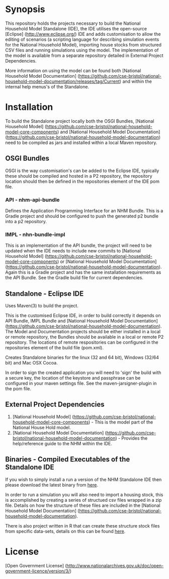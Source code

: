 # Synopsis
This repository holds the projects necessary to build the National Household Model Standalone (IDE), the IDE utilises the open-source [Eclipse] (http://www.eclipse.org/) IDE and adds customisation to allow the editing of scenarios (a scripting language for describing simulation events for the National Household Model), importing house stocks from structured CSV files and running simulations using the model. The implementation of the model is available from a separate repository detailed in External Project Dependencies.

More information on using the model can be found both  [National Household Model Documentation] (https://github.com/cse-bristol/national-household-model-documentation/releases/tag/Current) and within the internal help menus's of the Standalone.

# Installation
To build the Standalone project locally both the OSGI Bundles,  [National Household Model] (https://github.com/cse-bristol/national-household-model-core-components) and  [National Household Model Documentation] (https://github.com/cse-bristol/national-household-model-documentation) need to be compiled as jars and installed within a local Maven repository.

## OSGI Bundles
OSGI is the way customisation's can be added to the Eclipse IDE, typically these should be compiled and hosted in a P2 repository, the repository location should then be defined in the repositories element of the IDE pom file.

### API - nhm-api-bundle
Defines the Application Programming Interface for an NHM Bundle. This is a Gradle project and should be configured to push the generated p2 bundle into a p2 repository.

### IMPL - nhn-bundle-impl
This is an implementation of the API bundle, the project will need to be updated when the IDE needs to include new commits to [National Household Model] (https://github.com/cse-bristol/national-household-model-core-components) or [National Household Model Documentation] (https://github.com/cse-bristol/national-household-model-documentation). Again this is a Gradle project and has the same installation requirements as the API Bundle. See the Gradle build file for current dependencies.

## Standalone - Eclipse IDE
Uses Maven(3) to build the project.

This is the customised Eclipse IDE, in order to build correctly it depends on API Bundle, IMPL Bundle and [National Household Model Documentation] (https://github.com/cse-bristol/national-household-model-documentation). The Model and Documentation projects should be either installed in a local or remote repository, the Bundles should be available in a local or remote P2 repository. The locations of remote respositories can be configured in the repositories element of the build file (pom.xml).

Creates Standalone binaries for the linux (32 and 64 bit), Windows (32/64 bit) and Mac OSX Cocoa.

In order to sign the created application you will need to 'sign' the build with a secure key, the location of the keystore and passphrase can be configured in your maven settings file. See the maven-jarsigner-plugin in the pom file. 

## External Project Dependencies
1. [National Household Model] (https://github.com/cse-bristol/national-household-model-core-components) - This is the model part of the National House Hold model.
2. [National Household Model Documentation] (https://github.com/cse-bristol/national-household-model-documentation) - Provides the help/reference guide to the NHM within the IDE.

## Binaries - Compiled Executables of the Standalone IDE
If you wish to simply install a run a version of the NHM Standalone IDE then please download the latest binary from [here](https://github.com/cse-bristol/national-household-model-standalone/releases/tag/Current).

In order to run a simulation you will also need to import a housing stock, this is accomplished by creating a series of structued csv files wrapped in a zip file. Details on how the structure of these files are included in the [National Household Model Documentation] (https://github.com/cse-bristol/national-household-model-documentation).

There is also project written in R that can create these structure stock files from specific data-sets, details on this can be found [here](https://github.com/cse-bristol/national-household-model-stock-files-creator).

# License
[Open Government License] (http://www.nationalarchives.gov.uk/doc/open-government-licence/version/3/)
